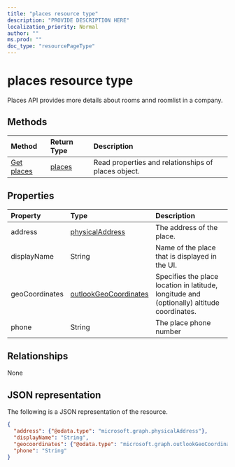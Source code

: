 ```yaml
---
title: "places resource type"
description: "PROVIDE DESCRIPTION HERE"
localization_priority: Normal
author: ""
ms.prod: ""
doc_type: "resourcePageType"
---
```


# places resource type

Places API provides more details about rooms annd roomlist in a company. 

## Methods

| Method       | Return Type | Description |
|:-------------|:------------|:------------|
| [Get places](../api/places-get.md) | [places](places.md) | Read properties and relationships of places object. |

## Properties

| Property     | Type        | Description |
|:-------------|:------------|:------------|
|address|[physicalAddress](physicaladdress.md)|The address of the place.|
|displayName|String| Name of the place that is displayed in the UI. |
|geoCoordinates|[outlookGeoCoordinates](outlookgeocoordinates.md)|Specifies the place location in latitude, longitude and (optionally) altitude coordinates. |
|phone|String|The place phone number|

## Relationships

None

## JSON representation

The following is a JSON representation of the resource.

<!-- {
  "blockType": "resource",
  "optionalProperties": [

  ],
  "@odata.type": "microsoft.graph.places",
  "baseType": ""
}-->

```json
{
  "address": {"@odata.type": "microsoft.graph.physicalAddress"},
  "displayName": "String",
  "geocoordinates": {"@odata.type": "microsoft.graph.outlookGeoCoordinates"},
  "phone": "String"
}
```

<!-- uuid: 16cd6b66-4b1a-43a1-adaf-3a886856ed98
2019-02-04 14:57:30 UTC -->
<!-- {
  "type": "#page.annotation",
  "description": "places resource",
  "keywords": "",
  "section": "documentation",
  "tocPath": ""
}-->
